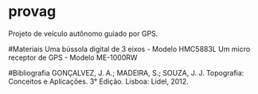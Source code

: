 # provag
Projeto de veículo autônomo guiado por GPS.

#Materiais
Uma bússola digital de 3 eixos - Modelo HMC5883L
Um micro receptor de GPS - Modelo ME-1000RW

#Bibliografia
GONÇALVEZ, J. A.; MADEIRA, S.; SOUZA, J. J. Topografia: Conceitos e Aplicações. 3° Edição. Lisboa: Lidel, 2012.
